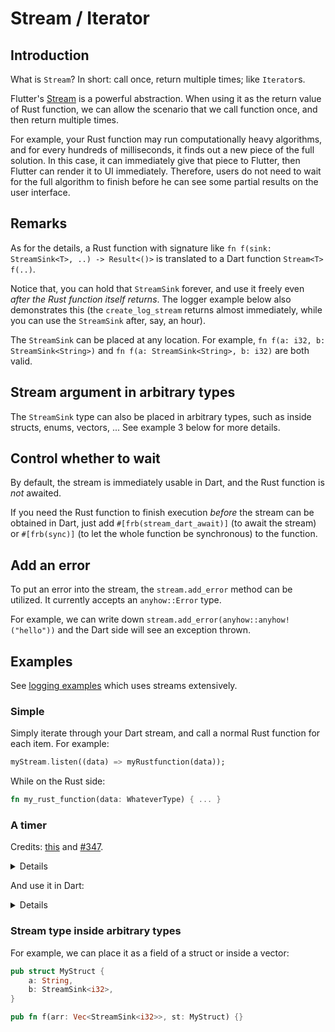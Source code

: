 # Stream / Iterator

## Introduction

What is `Stream`? In short: call once, return multiple times; like `Iterator`s.

Flutter's [Stream](https://dart.dev/tutorials/language/streams) is a powerful abstraction. When using it as the return
value of Rust function, we can allow the scenario that we call function once, and then return multiple times.

For example, your Rust function may run computationally heavy algorithms, and for every hundreds of milliseconds, it
finds out a new piece of the full solution. In this case, it can immediately give that piece to Flutter, then Flutter
can render it to UI immediately. Therefore, users do not need to wait for the full algorithm to finish before he can see
some partial results on the user interface.

## Remarks

As for the details, a Rust function with signature like `fn f(sink: StreamSink<T>, ..) -> Result<()>` is translated to a
Dart function `Stream<T> f(..)`.

Notice that, you can hold that `StreamSink` forever, and use it freely even *after the Rust function itself returns*.
The logger example below also demonstrates this (the `create_log_stream` returns almost immediately, while you can use
the `StreamSink` after, say, an hour).

The `StreamSink` can be placed at any location. For example, `fn f(a: i32, b: StreamSink<String>)`
and `fn f(a: StreamSink<String>, b: i32)` are both valid.

## Stream argument in arbitrary types

The `StreamSink` type can also be placed in arbitrary types, such as inside structs, enums, vectors, ...
See example 3 below for more details.

## Control whether to wait

By default, the stream is immediately usable in Dart, and the Rust function is *not* awaited.

If you need the Rust function to finish execution *before* the stream can be obtained in Dart,
just add `#[frb(stream_dart_await)]` (to await the stream) or `#[frb(sync)]` (to let the whole function be synchronous) to
the function.

## Add an error

To put an error into the stream, the `stream.add_error` method can be utilized.
It currently accepts an `anyhow::Error` type.

For example, we can write down `stream.add_error(anyhow::anyhow!("hello"))` and the Dart side will see an exception thrown.

## Examples

See [logging examples](../../how-to/logging) which uses streams extensively.

### Simple

Simply iterate through your Dart stream, and call a normal Rust function for each item.
For example:

```dart
myStream.listen((data) => myRustfunction(data));
```

While on the Rust side:

```rust
fn my_rust_function(data: WhateverType) { ... }
```

### A timer

Credits: [this](https://gist.github.com/Desdaemon/be5da0a1c6b4724f20093ef434959744)
and [#347](https://github.com/fzyzcjy/flutter_rust_bridge/issues/347).

<details>

```rust
use anyhow::Result;
use std::{thread::sleep, time::Duration};

use crate::frb_generated::StreamSink;

const ONE_SECOND: Duration = Duration::from_secs(1);

// can't omit the return type yet, this is a bug
pub fn tick(sink: StreamSink<i32>) -> Result<()> {
    let mut ticks = 0;
    loop {
        sink.add(ticks);
        sleep(ONE_SECOND);
        if ticks == i32::MAX {
            break;
        }
        ticks += 1;
    }
    Ok(())
}
```

</details>

And use it in Dart:

<details>

```dart
import 'package:flutter/material.dart';
import 'ffi.dart';

void main() {
  runApp(const MyApp());
}

class MyApp extends StatelessWidget {
  const MyApp({Key? key}) : super(key: key);

  @override
  Widget build(BuildContext context) {
    return MaterialApp(
      title: 'Flutter Demo',
      theme: ThemeData(
        primarySwatch: Colors.blue,
      ),
      home: const MyHomePage(title: 'Flutter Demo Home Page'),
    );
  }
}

class MyHomePage extends StatefulWidget {
  const MyHomePage({Key? key, required this.title}) : super(key: key);
  final String title;

  @override
  State<MyHomePage> createState() => _MyHomePageState();
}

class _MyHomePageState extends State<MyHomePage> {
  late Stream<int> ticks;

  @override
  void initState() {
    super.initState();
    ticks = api.tick();
  }

  @override
  Widget build(BuildContext context) {
    return Scaffold(
      appBar: AppBar(
        title: Text(widget.title),
      ),
      body: Center(
        child: Column(
          mainAxisAlignment: MainAxisAlignment.center,
          children: <Widget>[
            const Text("Time since starting Rust stream"),
            StreamBuilder<int>(
              stream: ticks,
              builder: (context, snap) {
                final style = Theme.of(context).textTheme.headlineMedium;
                final error = snap.error;
                if (error != null)
                  return Tooltip(
                      message: error.toString(),
                      child: Text('Error', style: style));

                final data = snap.data;
                if (data != null) return Text('$data second(s)', style: style);

                return const CircularProgressIndicator();
              },
            )
          ],
        ),
      ),
    );
  }
}
```

</details>

### Stream type inside arbitrary types

For example, we can place it as a field of a struct or inside a vector:

```rust
pub struct MyStruct {
    a: String,
    b: StreamSink<i32>,
}

pub fn f(arr: Vec<StreamSink<i32>>, st: MyStruct) {}
```
